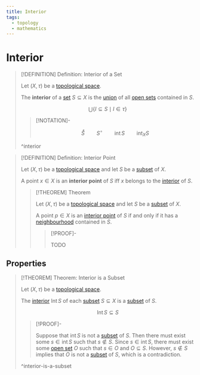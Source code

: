 ```yaml
---
title: Interior
tags:
  - topology
  - mathematics
---
```


# Interior

>[!DEFINITION] Definition: Interior of a Set
>
>Let $(X, \tau)$ be a [topological space](../Topological%20Spaces/index.md).
>
>The **interior** of a [set](../../Set%20Theory/Sets.md) $S \subseteq X$ is the [union](../../../Set%20Theory/Collections/Operations%20with%20Collections.md) of all [open sets](../Topological%20Spaces/Open%20Sets.md) contained in $S$.
>
>$$
>\bigcup\{I \subseteq S \mid I \in \tau \}
>$$
>
>>[!NOTATION]-
>>
>>$$
>>\mathring S \qquad S^\circ \qquad \operatorname{int} S \qquad \operatorname{int}_X S
>>$$
>>
>
>^interior
>

>[!DEFINITION] Definition: Interior Point
>
>Let $(X, \tau)$ be a [topological space](../Topological%20Spaces/index.md) and let $S$ be a [subset](../../Set%20Theory/Sets.md) of $X$.
>
>A point $x \in X$ is an **interior point** of $S$ iff $x$ belongs to the [interior](Interior.md) of $S$.
>
>>[!THEOREM] Theorem
>>
>>Let $(X, \tau)$ be a [topological space](../Topological%20Spaces/index.md) and let $S$ be a [subset](../../Set%20Theory/Sets.md) of $X$.
>>
>>A point $p \in X$ is an [interior point](Interior.md) of $S$ if and only if it has a [neighbourhood](../Topological%20Spaces/Neighborhoods.md) contained in $S$.
>>
>>>[!PROOF]-
>>>
>>>TODO
>>>
>>
>

## Properties

>[!THEOREM] Theorem: Interior is a Subset
>
>Let $(X, \tau)$ be a [topological space](../Topological%20Spaces/index.md).
>
>The [interior](Interior.md) $\operatorname{Int} S$ of each [subset](../../Set%20Theory/Sets.md) $S \subseteq X$ is a [subset](../../Set%20Theory/Sets.md) of $S$.
>
>$$
>\operatorname{Int} S \subseteq S
>$$
>
>>[!PROOF]-
>>
>>Suppose that $\operatorname{int} S$ is not a [subset](../../Set%20Theory/Sets.md) of $S$. Then there must exist some $s \in \operatorname{int} S$ such that $s \notin S$. Since $s \in \operatorname{int} S$, there must exist some [open set](../Topological%20Spaces/Open%20Sets.md) $O$ such that $s \in O$ and $O \subseteq S$. However, $s \notin S$ implies that $O$ is not a [subset](../../Set%20Theory/Sets.md) of $S$, which is a contradiction.
>>
>
>^interior-is-a-subset
>